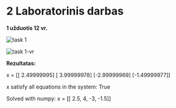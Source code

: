 # 2 Laboratorinis darbas

**1 užduotis 12 vr.**

![task 1](https://i.imgur.com/rfW5fJu.png)

![task 1-vr](https://i.imgur.com/mluz4CR.png)


**Rezultatas:**

x = 
[[ 2.49999995]
 [ 3.99999978]
 [-2.99999969]
 [-1.49999977]]
 
x satisfy all equations in the system: True

Solved with numpy: x = [[ 2.5,  4,  -3,  -1.5]]

